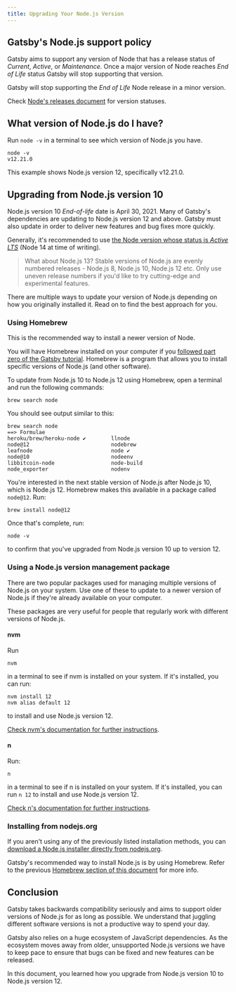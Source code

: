```yaml
---
title: Upgrading Your Node.js Version
---
```


## Gatsby's Node.js support policy

Gatsby aims to support any version of Node that has a release status of _Current_, _Active_, or _Maintenance_. Once a major version of Node reaches _End of Life_ status Gatsby will stop supporting that version.

Gatsby will stop supporting the _End of Life_ Node release in a minor version.

Check [Node's releases document](https://github.com/nodejs/Release#nodejs-release-working-group) for version statuses.

## What version of Node.js do I have?

Run `node -v` in a terminal to see which version of Node.js you have.

```shell
node -v
v12.21.0
```

This example shows Node.js version 12, specifically v12.21.0.

## Upgrading from Node.js version 10

Node.js version 10 _End-of-life_ date is April 30, 2021. Many of Gatsby's dependencies are updating to Node.js version 12 and above. Gatsby must also update in order to deliver new features and bug fixes more quickly.

Generally, it's recommended to use [the Node version whose status is _Active LTS_](https://github.com/nodejs/Release#nodejs-release-working-group) (Node 14 at time of writing).

> What about Node.js 13? Stable versions of Node.js are evenly numbered releases - Node.js 8, Node.js 10, Node.js 12 etc. Only use uneven release numbers if you'd like to try cutting-edge and experimental features.

There are multiple ways to update your version of Node.js depending on how you originally installed it. Read on to find the best approach for you.

### Using Homebrew

This is the recommended way to install a newer version of Node.

You will have Homebrew installed on your computer if you [followed part zero of the Gatsby tutorial](/docs/tutorial/part-0/#install-nodejs-for-your-appropriate-operating-system). Homebrew is a program that allows you to install specific versions of Node.js (and other software).

To update from Node.js 10 to Node.js 12 using Homebrew, open a terminal and run the following commands:

```shell
brew search node
```

You should see output similar to this:

```shell
brew search node
==> Formulae
heroku/brew/heroku-node ✔        llnode                           node@12                          nodebrew
leafnode                         node ✔                           node@10                          nodeenv
libbitcoin-node                  node-build                       node_exporter                    nodenv
```

You're interested in the next stable version of Node.js after Node.js 10, which is Node.js 12. Homebrew makes this available in a package called `node@12`. Run:

```shell
brew install node@12
```

Once that's complete, run:

```shell
node -v
```

to confirm that you've upgraded from Node.js version 10 up to version 12.

### Using a Node.js version management package

There are two popular packages used for managing multiple versions of Node.js on your system. Use one of these to update to a newer version of Node.js if they're already available on your computer.

These packages are very useful for people that regularly work with different versions of Node.js.

#### nvm

Run

```shell
nvm
```

in a terminal to see if nvm is installed on your system. If it's installed, you can run:

```shell
nvm install 12
nvm alias default 12
```

to install and use Node.js version 12.

[Check nvm's documentation for further instructions](https://github.com/nvm-sh/nvm).

#### n

Run:

```shell
n
```

in a terminal to see if n is installed on your system. If it's installed, you can run `n 12` to install and use Node.js version 12.

[Check n's documentation for further instructions](https://github.com/tj/n).

### Installing from nodejs.org

If you aren't using any of the previously listed installation methods, you can [download a Node.js installer directly from nodejs.org](https://nodejs.org/en/).

Gatsby's recommended way to install Node.js is by using Homebrew. Refer to the previous [Homebrew section of this document](#using-homebrew) for more info.

## Conclusion

Gatsby takes backwards compatibility seriously and aims to support older versions of Node.js for as long as possible. We understand that juggling different software versions is not a productive way to spend your day.

Gatsby also relies on a huge ecosystem of JavaScript dependencies. As the ecosystem moves away from older, unsupported Node.js versions we have to keep pace to ensure that bugs can be fixed and new features can be released.

In this document, you learned how you upgrade from Node.js version 10 to Node.js version 12.
